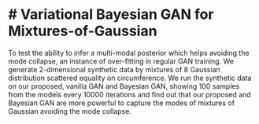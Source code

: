 # # Variational Bayesian GAN for Mixtures-of-Gaussian
To test the ability to infer a multi-modal posterior which helps avoiding the mode collapse, an instance of over-fitting in regular GAN training. We generate 2-dimensional synthetic data by mixtures of 8 Gaussian distribution scattered equality on circumference. We run the synthetic data on our proposed, vanilla GAN and Bayesian GAN, showing 100 samples from the models every 10000 iterations and find out that our proposed and Bayesian GAN are more powerful to capture the modes of mixtures of Gaussian avoiding the mode collapse.
